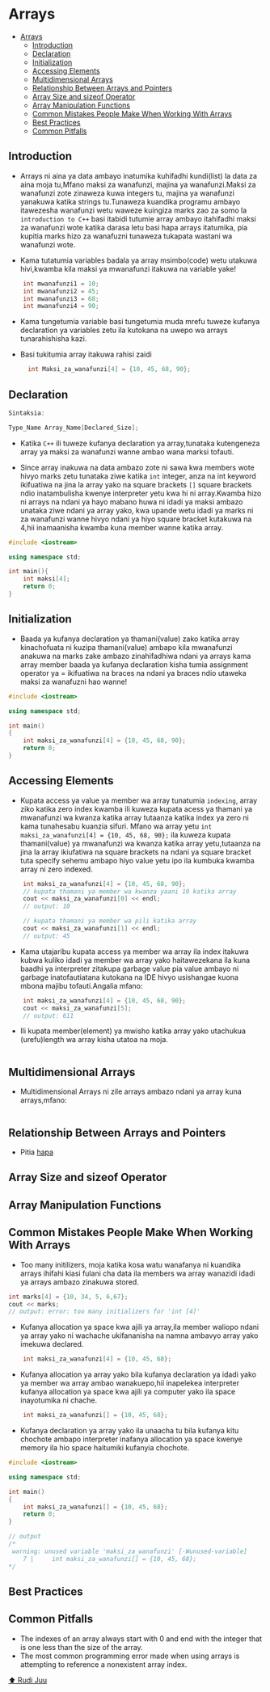 # Arrays

- [Arrays](#arrays)
  - [Introduction](#introduction)
  - [Declaration](#declaration)
  - [Initialization](#initialization)
  - [Accessing Elements](#accessing-elements)
  - [Multidimensional Arrays](#multidimensional-arrays)
  - [Relationship Between Arrays and Pointers](#relationship-between-arrays-and-pointers)
  - [Array Size and sizeof Operator](#array-size-and-sizeof-operator)
  - [Array Manipulation Functions](#array-manipulation-functions)
  - [Common Mistakes People Make When Working With Arrays](#common-mistakes-people-make-when-working-with-arrays)
  - [Best Practices](#best-practices)
  - [Common Pitfalls](#common-pitfalls)

## Introduction

- Arrays ni aina ya data ambayo inatumika kuhifadhi kundi(list) la data za aina moja tu,Mfano maksi za wanafunzi, majina ya wanafunzi.Maksi za wanafunzi zote zinaweza kuwa integers tu, majina ya wanafunzi yanakuwa katika strings tu.Tunaweza kuandika programu ambayo itawezesha wanafunzi wetu waweze kuingiza marks zao za somo la `introduction to C++` basi itabidi tutumie array ambayo itahifadhi maksi za wanafunzi wote katika darasa letu basi hapa arrays itatumika, pia kupitia marks hizo za wanafuzni tunaweza tukapata wastani wa wanafunzi wote.

- Kama tutatumia variables badala ya array msimbo(code) wetu utakuwa hivi,kwamba kila maksi ya mwanafunzi itakuwa na variable yake!

```cpp
    int mwanafunzi1 = 10;
    int mwanafunzi2 = 45;
    int mwanafunzi3 = 68;
    int mwanafunzi4 = 90;
```

- Kama tungetumia variable basi tungetumia muda mrefu tuweze kufanya declaration ya variables zetu ila kutokana na uwepo wa arrays tunarahishisha kazi.
- Basi tukitumia array itakuwa rahisi zaidi

  ```cpp
    int Maksi_za_wanafunzi[4] = {10, 45, 68, 90};
  ```

## Declaration

```cpp
Sintaksia:

Type_Name Array_Name[Declared_Size];
```

- Katika `C++` ili tuweze kufanya declaration ya array,tunataka kutengeneza array ya maksi za wanafunzi wanne ambao wana marksi tofauti.

- Since array inakuwa na data ambazo zote ni sawa kwa members wote hivyo marks zetu tunataka ziwe katika `int` integer, anza na int keyword ikifuatiwa na jina la array yako na square brackets `[]` square brackets ndio inatambulisha kwenye interpreter yetu kwa hi ni array.Kwamba hizo ni arrays na ndani ya hayo mabano huwa ni idadi ya maksi ambazo unataka ziwe ndani ya array yako, kwa upande wetu idadi ya marks ni za wanafunzi wanne hivyo ndani ya hiyo square bracket kutakuwa na 4,hii inamaanisha kwamba kuna member wanne katika array.

```cpp
#include <iostream>

using namespace std;

int main(){
    int maksi[4];
    return 0;
}
```

## Initialization

- Baada ya kufanya declaration ya thamani(value) zako katika array kinachofuata ni kuzipa thamani(value) ambapo kila mwanafunzi anakuwa na marks zake ambazo zinahifadhiwa ndani ya arrays kama array member baada ya kufanya declaration kisha tumia assignment operator ya = ikifuatiwa na braces na ndani ya braces ndio utaweka maksi za wanafuzni hao wanne!

```cpp
#include <iostream>

using namespace std;

int main()
{
    int maksi_za_wanafunzi[4] = {10, 45, 68, 90};
    return 0;
}
```

## Accessing Elements

- Kupata access ya value ya member wa array tunatumia `indexing`, array ziko katika zero index kwamba ili kuweza kupata acess ya thamani ya mwanafunzi wa kwanza katika array tutaanza katika index ya zero ni kama tunahesabu kuanzia sifuri. Mfano wa array yetu `int maksi_za_wanafunzi[4] = {10, 45, 68, 90};` ila kuweza kupata thamani(value) ya mwanafunzi wa kwanza katika array yetu,tutaanza na jina la array ikiufatiwa na square brackets na ndani ya square bracket tuta specify sehemu ambapo hiyo value yetu ipo ila kumbuka kwamba array ni zero indexed.

```cpp
    int maksi_za_wanafunzi[4] = {10, 45, 68, 90};
    // kupata thamani ya member wa kwanza yaani 10 katika array
    cout << maksi_za_wanafunzi[0] << endl;
    // output: 10

    // kupata thamani ya member wa pili katika array
    cout << maksi_za_wanafunzi[1] << endl;
    // output: 45 
```

- Kama utajaribu kupata access ya member wa array ila index itakuwa kubwa kuliko idadi ya member wa array yako haitawezekana ila kuna baadhi ya interpreter zitakupa garbage value pia value ambayo ni garbage inatofautiatana kutokana na IDE hivyo usishangae kuona mbona majibu tofauti.Angalia mfano:

```cpp
    int maksi_za_wanafunzi[4] = {10, 45, 68, 90};
    cout << maksi_za_wanafunzi[5];
    // output: 611
```

- Ili kupata member(element) ya mwisho katika array yako utachukua (urefu)length wa array kisha utatoa na moja.

```cpp

```

<!-- Why does array prints out a random thamani(value) when you try to acess a value at a certain index that is out of range? -->
## Multidimensional Arrays

- Multidimensional Arrays ni zile arrays ambazo ndani ya array kuna arrays,mfano:

```cpp

```

## Relationship Between Arrays and Pointers

- Pitia [hapa](/pointers/pointers.md)

## Array Size and sizeof Operator

## Array Manipulation Functions

## Common Mistakes People Make When Working With Arrays

- Too many initilizers, moja katika kosa watu wanafanya ni kuandika arrays ihifahi kiasi fulani cha data ila members wa array wanazidi idadi ya arrays ambazo zinakuwa stored.

```cpp
int marks[4] = {10, 34, 5, 6,67};
cout << marks;
// output: error: too many initializers for 'int [4]'
```

- Kufanya allocation ya space kwa ajili ya array,ila member waliopo ndani ya array yako ni wachache ukifananisha na namna ambavyo array yako imekuwa declared.

```cpp
    int maksi_za_wanafunzi[4] = {10, 45, 68};
```

- Kufanya allocation ya array yako bila kufanya declaration ya idadi yako ya member wa array ambao wanakuepo,hii inapelekea interpreter kufanya allocation ya space kwa ajili ya computer yako ila space inayotumika ni chache.

```cpp
    int maksi_za_wanafunzi[] = {10, 45, 68};
```

- Kufanya declaration ya array yako ila unaacha tu bila kufanya kitu chochote ambapo interpreter inafanya allocation ya space kwenye memory ila hio space haitumiki kufanyia chochote.

```cpp
#include <iostream>

using namespace std;

int main()
{
    int maksi_za_wanafunzi[] = {10, 45, 68};
    return 0;
}

// output
/*
 warning: unused variable 'maksi_za_wanafunzi' [-Wunused-variable]
    7 |     int maksi_za_wanafunzi[] = {10, 45, 68};
*/
```

## Best Practices

## Common Pitfalls

- The indexes of an array always start with 0 and end with the integer that is one
less than the size of the array.
- The most common programming error made when using arrays is attempting to reference a nonexistent array index.

[⬆️ Rudi Juu][def]

[def]: #top
